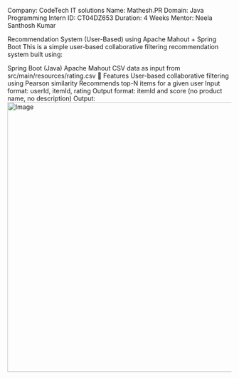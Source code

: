 Company: CodeTech IT solutions Name: Mathesh.PR Domain: Java Programming Intern ID: CT04DZ653 Duration: 4 Weeks Mentor: Neela Santhosh Kumar

Recommendation System (User-Based) using Apache Mahout + Spring Boot
This is a simple user-based collaborative filtering recommendation system built using:

Spring Boot (Java)
Apache Mahout
CSV data as input from src/main/resources/rating.csv
🔧 Features
User-based collaborative filtering using Pearson similarity
Recommends top-N items for a given user
Input format: userId, itemId, rating
Output format: itemId and score (no product name, no description)
Output:
<img width="1217" height="606" alt="Image" src="https://github.com/user-attachments/assets/1f45ac5b-6926-4f89-9f53-35720bde4b43" />
